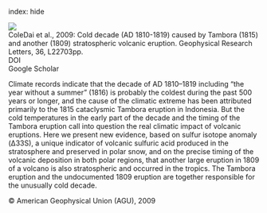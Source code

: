 index: hide

<div class="Citation">
    <div class="Citation-thumb CitationThumb-linked"  data-href="https://doi.org/10.1029/2009gl040882">
      <img src="https://static.claimspace.cloud/climate-study-static/refs/thumbs/5/ColeDai_et_al_2009-thumb.png" />
    </div>

  <div class="Citation-body">
    <div class="Citation-text">ColeDai et al., 2009: Cold decade (AD 1810-1819) caused by Tambora (1815) and another (1809) stratospheric volcanic eruption. <span class="Article-journal">Geophysical Research Letters, </span><span class="Article-volume">36, </span>L22703pp.</div>
    <div class="Citation-links">
      <div class="CitationLink" data-href="https://doi.org/10.1029/2009gl040882">
        <div class="CitationLink-icon CitationLink-Doi"></div>
        <div class="CitationLink-text">DOI</div>
      </div>
      <div class="CitationLink" data-href="https://scholar.google.com/scholar?q=10.1029/2009gl040882">
        <div class="CitationLink-icon CitationLink-Scholar"></div>
        <div class="CitationLink-text">Google Scholar</div>
      </div>
    </div>
  </div>
</div>

Climate records indicate that the decade of AD 1810–1819 including “the year without a summer” (1816) is probably the coldest during the past 500 years or longer, and the cause of the climatic extreme has been attributed primarily to the 1815 cataclysmic Tambora eruption in Indonesia. But the cold temperatures in the early part of the decade and the timing of the Tambora eruption call into question the real climatic impact of volcanic eruptions. Here we present new evidence, based on sulfur isotope anomaly (Δ33S), a unique indicator of volcanic sulfuric acid produced in the stratosphere and preserved in polar snow, and on the precise timing of the volcanic deposition in both polar regions, that another large eruption in 1809 of a volcano is also stratospheric and occurred in the tropics. The Tambora eruption and the undocumented 1809 eruption are together responsible for the unusually cold decade.

<div class="Citation-copy">
&copy; American Geophysical Union (AGU), 2009
</div>